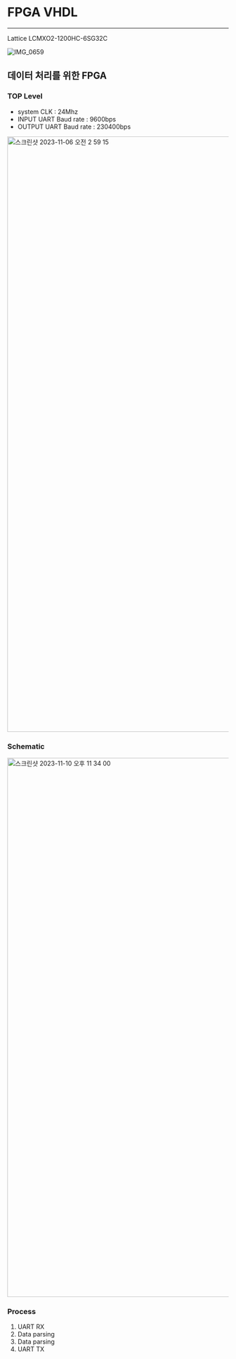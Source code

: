 # FPGA VHDL
-------

Lattice LCMXO2-1200HC-6SG32C

![IMG_0659](https://github.com/UWBV2Xsystem/2023ESWContest_free_1136/assets/109073690/f7d3f2fa-13ed-444e-b46c-e2755fc55d89)


## 데이터 처리를 위한 FPGA


### TOP Level

* system CLK : 24Mhz
* INPUT UART Baud rate : 9600bps
* OUTPUT UART Baud rate : 230400bps


<img width="1355" alt="스크린샷 2023-11-06 오전 2 59 15" src="https://github.com/UWBV2Xsystem/2023ESWContest_free_1136/assets/109073690/fbad0089-43a0-4000-b3d7-5d208b5a4275">



### Schematic
<img width="1227" alt="스크린샷 2023-11-10 오후 11 34 00" src="https://github.com/UWBV2Xsystem/2023ESWContest_free_1136/assets/109073690/8bf207e2-67ba-439f-9bdb-cb0e3f377eb9">



### Process

1. UART RX
2. Data parsing
3. Data parsing
4. UART TX




